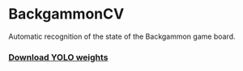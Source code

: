 # BackgammonCV
Automatic recognition of the state of the Backgammon game board.

### [Download YOLO weights](https://drive.google.com/file/d/1--e9ckUgD2TmyIsUPrWzpIy7wGu3Mf5G/view?usp=sharing)
